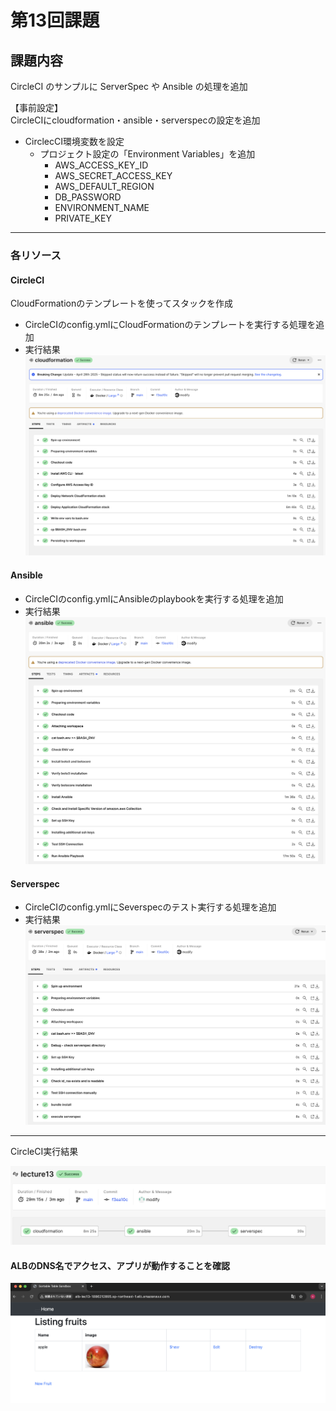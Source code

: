 # 第13回課題  

## 課題内容

CircleCI のサンプルに ServerSpec や Ansible の処理を追加  

【事前設定】  
CircleCIにcloudformation・ansible・serverspecの設定を追加  
  
- CirclecCI環境変数を設定
  - プロジェクト設定の「Environment Variables」を追加
    - AWS_ACCESS_KEY_ID
    - AWS_SECRET_ACCESS_KEY
    - AWS_DEFAULT_REGION
    - DB_PASSWORD
    - ENVIRONMENT_NAME
    - PRIVATE_KEY
  
---

### 各リソース

#### CircleCI

CloudFormationのテンプレートを使ってスタックを作成  

- CircleCIのconfig.ymlにCloudFormationのテンプレートを実行する処理を追加
- 実行結果  
  ![cloudformation](img/cloudformation.png)

#### Ansible

- CircleCIのconfig.ymlにAnsibleのplaybookを実行する処理を追加  
- 実行結果  
![ansible](img/ansible.png)

#### Serverspec

- CircleCIのconfig.ymlにSeverspecのテスト実行する処理を追加  
- 実行結果  
  ![serverspec](img/severspec.png)

---

CircleCI実行結果  

![circleci](img/circleci.png)

#### ALBのDNS名でアクセス、アプリが動作することを確認

![app](img/app.png)

